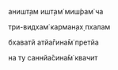 аништ̣ам ишт̣ам̇ миш́рам̇ ча

три-видхам̇ карман̣ах̣ пхалам

бхаватй атйа̄гина̄м̇ претйа

на ту саннйа̄сина̄м̇ квачит